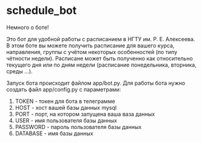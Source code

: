 # schedule_bot
Немного о боте!

Это бот для удобной работы с расписанием в НГТУ им. Р. Е. Алексеева.
В этом боте вы можете получить расписание для вашего курса, направления, группы
с учётом некоторых особенностей (по типу чётности недели). Расписане может быть полученно
как относительно текущего дня или по дням недели (расписание понедельника, вторника, среды ...).

Запуск бота происходит файлом app/bot.py.
Для работы бота нужно создать файл app/config.py с параметрами:
1) TOKEN - токен для бота в телеграмме
2) HOST - хост вашей базы данных mysql
3) PORT - порт, на котором запущена ваша ваза данных
4) USER - имя пользователя базы данных
5) PASSWORD - пароль пользователя базы данных
6) DATABASE - имя базы данных
